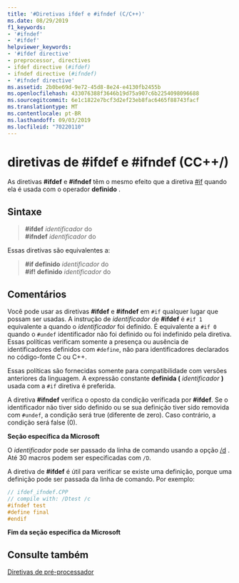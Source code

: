 ```yaml
---
title: '#Diretivas ifdef e #ifndef (C/C++)'
ms.date: 08/29/2019
f1_keywords:
- '#ifndef'
- '#ifdef'
helpviewer_keywords:
- '#ifdef directive'
- preprocessor, directives
- ifdef directive (#ifdef)
- ifndef directive (#ifndef)
- '#ifndef directive'
ms.assetid: 2b0be69d-9e72-45d8-8e24-e4130fb2455b
ms.openlocfilehash: 433076388f3646b19d75a907c6b2254098096688
ms.sourcegitcommit: 6e1c1822e7bcf3d2ef23eb8fac6465f88743facf
ms.translationtype: MT
ms.contentlocale: pt-BR
ms.lasthandoff: 09/03/2019
ms.locfileid: "70220110"
---
```

# <a name="ifdef-and-ifndef-directives-cc"></a>diretivas de #ifdef e #ifndef (CC++/)

As diretivas **#ifdef** e **#ifndef** têm o mesmo efeito que a diretiva [#if](hash-if-hash-elif-hash-else-and-hash-endif-directives-c-cpp.md) quando ela é usada com o operador **definido** .

## <a name="syntax"></a>Sintaxe

> **#ifdef** *identificador* do\
> **#ifndef** *identificador* do

Essas diretivas são equivalentes a:

> **#if definido** *identificador* do\
> **#if! definido** *identificador* do

## <a name="remarks"></a>Comentários

Você pode usar as diretivas **#ifdef** e **#ifndef** em `#if` qualquer lugar que possam ser usadas. A instrução de *identificador* de **#ifdef** é `#if 1` equivalente a quando o *identificador* foi definido. É equivalente a `#if 0` quando o `#undef` identificador não foi definido ou foi indefinido pela diretiva. Essas políticas verificam somente a presença ou ausência de identificadores definidos com `#define`, não para identificadores declarados no código-fonte C ou C++.

Essas políticas são fornecidas somente para compatibilidade com versões anteriores da linguagem. A expressão constante **definida (** *identificador* **)** usada com a `#if` diretiva é preferida.

A diretiva **#ifndef** verifica o oposto da condição verificada por **#ifdef**. Se o identificador não tiver sido definido ou se sua definição tiver sido removida com `#undef`, a condição será true (diferente de zero). Caso contrário, a condição será false (0).

**Seção específica da Microsoft**

O *identificador* pode ser passado da linha de comando usando a opção [/d](../build/reference/d-preprocessor-definitions.md) . Até 30 macros podem ser especificadas com `/D`.

A diretiva de **#ifdef** é útil para verificar se existe uma definição, porque uma definição pode ser passada da linha de comando. Por exemplo:

```cpp
// ifdef_ifndef.CPP
// compile with: /Dtest /c
#ifndef test
#define final
#endif
```

**Fim da seção específica da Microsoft**

## <a name="see-also"></a>Consulte também

[Diretivas de pré-processador](../preprocessor/preprocessor-directives.md)
